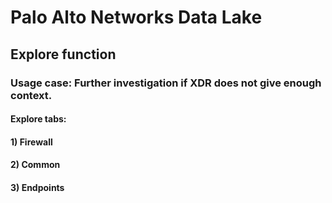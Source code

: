 # Palo Alto Networks Data Lake

## Explore function

### Usage case: Further investigation if XDR does not give enough context.

#### Explore tabs:

#### 1) Firewall

#### 2) Common

#### 3) Endpoints

